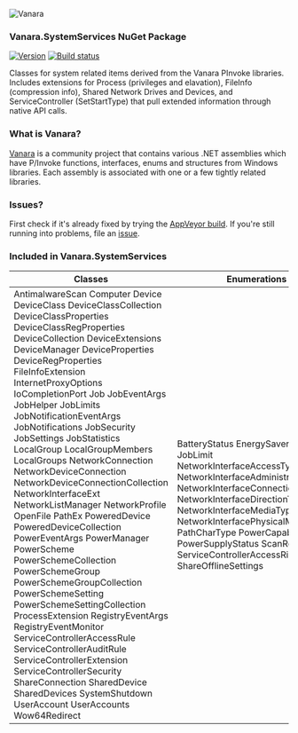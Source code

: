 ﻿![Vanara](https://raw.githubusercontent.com/dahall/Vanara/master/docs/icons/VanaraHeading.png)
### **Vanara.SystemServices NuGet Package**
[![Version](https://img.shields.io/nuget/v/Vanara.SystemServices?label=NuGet&style=flat-square)](https://github.com/dahall/Vanara/releases)
[![Build status](https://img.shields.io/appveyor/build/dahall/vanara?label=AppVeyor%20build&style=flat-square)](https://ci.appveyor.com/project/dahall/vanara)

Classes for system related items derived from the Vanara PInvoke libraries. Includes extensions for Process (privileges and elavation), FileInfo (compression info), Shared Network Drives and Devices, and ServiceController (SetStartType) that pull extended information through native API calls.

### **What is Vanara?**

[Vanara](https://github.com/dahall/Vanara) is a community project that contains various .NET assemblies which have P/Invoke functions, interfaces, enums and structures from Windows libraries. Each assembly is associated with one or a few tightly related libraries.

### **Issues?**

First check if it's already fixed by trying the [AppVeyor build](https://ci.appveyor.com/nuget/vanara-prerelease).
If you're still running into problems, file an [issue](https://github.com/dahall/Vanara/issues).

### **Included in Vanara.SystemServices**

Classes | Enumerations | Interfaces
--- | --- | ---
AntimalwareScan Computer Device DeviceClass DeviceClassCollection DeviceClassProperties DeviceClassRegProperties DeviceCollection DeviceExtensions DeviceManager DeviceProperties DeviceRegProperties FileInfoExtension InternetProxyOptions IoCompletionPort Job JobEventArgs JobHelper JobLimits JobNotificationEventArgs JobNotifications JobSecurity JobSettings JobStatistics LocalGroup LocalGroupMembers LocalGroups NetworkConnection NetworkDeviceConnection NetworkDeviceConnectionCollection NetworkInterfaceExt NetworkListManager NetworkProfile OpenFile PathEx PoweredDevice PoweredDeviceCollection PowerEventArgs PowerManager PowerScheme PowerSchemeCollection PowerSchemeGroup PowerSchemeGroupCollection PowerSchemeSetting PowerSchemeSettingCollection ProcessExtension RegistryEventArgs RegistryEventMonitor ServiceControllerAccessRule ServiceControllerAuditRule ServiceControllerExtension ServiceControllerSecurity ShareConnection SharedDevice SharedDevices SystemShutdown UserAccount UserAccounts Wow64Redirect  | BatteryStatus EnergySaverStatus JobLimit NetworkInterfaceAccessType NetworkInterfaceAdministrativeStatus NetworkInterfaceConnectionType NetworkInterfaceDirectionType NetworkInterfaceMediaType NetworkInterfacePhysicalMedium PathCharType PowerCapabilities PowerSupplyStatus ScanResult ServiceControllerAccessRights ShareOfflineSettings                                              | IEnumerableList INamedEntity IPropertyProvider                                                         
